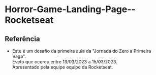 # Horror-Game-Landing-Page--Rocketseat

## Referência
 
 - Este é um desafio da primeira aula da "Jornada do Zero a Primeira Vaga".<br> Eveto que ocoreu entre 13/03/2023 a 15/03/2023.<br> Apresentado pela equipe equipe da Rocketseat.
